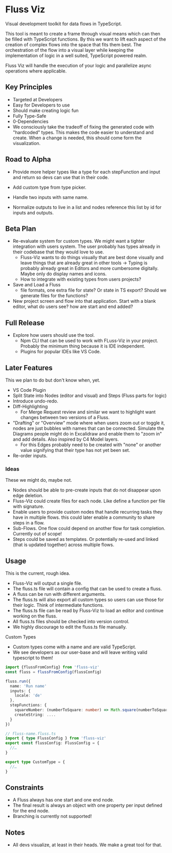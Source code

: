 # Fluss Viz

Visual development toolkit for data flows in TypeScript.

This tool is meant to create a frame through visual means which can then be filled with TypeScript functions. By this we want to lift each aspect of the creation of complex flows into the space that fits them best. The orchestration of the flow into a visual layer while keeping the implementation of logic in a well suited, TypeScript powered realm.

Fluss Viz will handle the execution of your logic and parallelize async operations where applicable.

## Key Principles

- Targeted at Developers
- Easy for Developers to use
- Should make creating logic fun
- Fully Type-Safe
- 0-Dependencies
- We consciously take the tradeoff of fixing the generated code with "hardcoded" types. This makes the code easier to understand and create. When a change is needed, this should come form the visualization.

## Road to Alpha

- Provide more helper types like a type for each stepFunction and input and return so devs can use that in their code.
- Add custom type from type picker.

- Handle two inputs with same name.
- Normalize outputs to live in a list and nodes reference this list by id for inputs and outputs.

## Beta Plan

- Re-evaluate system for custom types. We might want a tighter integration with users system. The user probably has types already in their codebase that they would love to use.
  - Fluss-Viz wants to do things visually that are best done visually and leave things that are already great in other tools -> Typing is probably already great in Editors and more cumbersome digitally. Maybe only do display names and icons.
  - How to integrate with existing types from users projects?
- Save and Load a Fluss
  - file formats, one extra file for state? Or state in TS export? Should we generate files for the functions?
- New project screen and flow into that application. Start with a blank editor, what do users see? how are start and end added?

## Full Release

- Explore how users should use the tool.
  - Npm CLI that can be used to work with FLuss-Viz in your project. Probably the minimum thing because it is IDE independent.
  - Plugins for popular IDEs like VS Code.

## Later Features

This we plan to do but don't know when, yet.

- VS Code Plugin
- Split State into Nodes (editor and visual) and Steps (Fluss parts for logic)
- Introduce undo-redo.
- Diff-Highlighting
  - For Merge Request review and similar we want to highlight want changes between two versions of a Fluss.
- "Drafting" or "Overview" mode where when users zoom out or toggle it, nodes are just bubbles with names that can be connected. Simulate the Diagrams people might do in Excalidraw and enable them to "zoom in" and add details. Also inspired by C4 Model layers.
  - For this Edges probably need to be created with "none" or another value signifying that their type has not yet been set.
- Re-order inputs.

### Ideas

These we might do, maybe not.

- Nodes should be able to pre-create inputs that do not disappear upon edge deletion.
- Fluss-Viz could create files for each node. Like define a function per file with signature.
- Enable users to provide custom nodes that handle recurring tasks they have in multiple flows. this could later enable a community to share steps in a flow.
- Sub-Flows. One flow could depend on another flow for task completion. Currently out of scope!
- Steps could be saved as templates. Or potentially re-used and linked (that is updated together) across multiple flows.

## Usage

This is the current, rough idea.

- Fluss-Viz will output a single file.
- The fluss.ts file will contain a config that can be used to create a fluss.
- A fluss can be run with different arguments.
- The fluss.ts will also export all custom types so users can use those for their logic. Think of intermediate functions.
- The fluss.ts file can be read by Fluss-Viz to load an editor and continue working on the fluss.
- All fluss.ts files should be checked into version control.
- We highly discourage to edit the fluss.ts file manually.

Custom Types

- Custom types come with a name and are valid TypeScript.
- We see developers as our user-base and will leave writing valid typescript to them!

```typescript
import {flussFromConfig} from 'fluss-viz'
const fluss = flussFromConfig(flussConfig)

fluss.run({
  name: 'Run name'
  inputs: {
    locale: 'de'
  },
  stepFunctions: {
    squareNumber: (numberToSquare: number) => Math.square(numberToSquare),
    createString: ....
  }
})
```

```typescript
// fluss-name.fluss.ts
import { type FlussConfig } from 'fluss-viz'
export const flussConfig: FlussConfig = {
  //…
}

export type CustomType = {
  //…
}
```

## Constraints

- A Fluss always has one start and one end node.
- The final result is always an object with one property per input defined for the end node.
- Branching is currently not supported!

## Notes

- All devs visualize, at least in their heads. We make a great tool for that.

